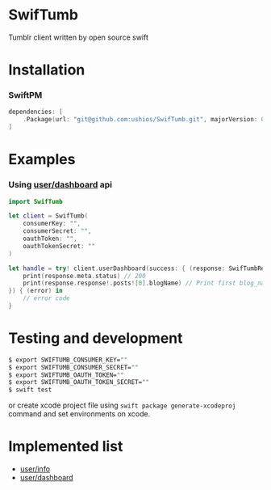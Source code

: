 SwifTumb
=========
Tumblr client written by open source swift

Installation
============

### SwiftPM

```swift
dependencies: [
    .Package(url: "git@github.com:ushios/SwifTumb.git", majorVersion: 0)
]
```

Examples
========

### Using [user/dashboard](https://www.tumblr.com/docs/en/api/v2#m-ug-dashboard) api

```swift
import SwifTumb

let client = SwifTumb(
    consumerKey: "",
    consumerSecret: "",
    oauthToken: "",
    oauthTokenSecret: ""
)

let handle = try! client.userDashboard(success: { (response: SwifTumbResponse) in
    print(response.meta.status) // 200
    print(response.response!.posts![0].blogName) // Print first blog_name of post list
}) { (error) in
    // error code
}

```

Testing and development
====================

```bash
$ export SWIFTUMB_CONSUMER_KEY=""
$ export SWIFTUMB_CONSUMER_SECRET=""
$ export SWIFTUMB_OAUTH_TOKEN=""
$ export SWIFTUMB_OAUTH_TOKEN_SECRET=""
$ swift test
```

or create xcode project file using `swift package generate-xcodeproj` command and set environments on xcode.


Implemented list
==================

- [user/info](https://www.tumblr.com/docs/en/api/v2#m-up-info)
- [user/dashboard](https://www.tumblr.com/docs/en/api/v2#m-ug-dashboard)
